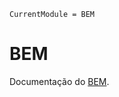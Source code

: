 ```@meta
CurrentModule = BEM
```

# BEM

Documentação do [BEM](https://github.com/l-s-campos/BEM.jl).


